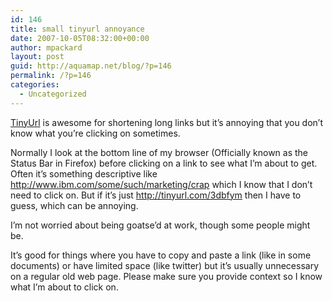 ```yaml
---
id: 146
title: small tinyurl annoyance
date: 2007-10-05T08:32:00+00:00
author: mpackard
layout: post
guid: http://aquamap.net/blog/?p=146
permalink: /?p=146
categories:
  - Uncategorized
---
```

[TinyUrl](http://tinyurl.com/) is awesome for shortening long links but it&#8217;s annoying that you don&#8217;t know what you&#8217;re clicking on sometimes.

Normally I look at the bottom line of my browser (Officially known as the Status Bar in Firefox) before clicking on a link to see what I&#8217;m about to get. Often it&#8217;s something descriptive like http://www.ibm.com/some/such/marketing/crap which I know that I don&#8217;t need to click on. But if it&#8217;s just http://tinyurl.com/3dbfym then I have to guess, which can be annoying.

I&#8217;m not worried about being goatse&#8217;d at work, though some people might be.

It&#8217;s good for things where you have to copy and paste a link (like in some documents) or have limited space (like twitter) but it&#8217;s usually unnecessary on a regular old web page. Please make sure you provide context so I know what I&#8217;m about to click on.